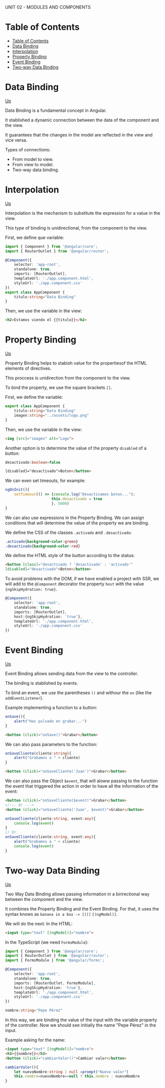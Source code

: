 UNIT 02 - MODULES AND COMPONENTS

# Table of Contents
- [Table of Contents](#table-of-contents)
- [Data Binding](#data-binding)
- [Interpolation](#interpolation)
- [Property Binding](#property-binding)
- [Event Binding](#event-binding)
- [Two-way Data Binding](#two-way-data-binding)

# Data Binding
[Up](#table-of-contents)

Data Binding is a fundamental concept in Angular.

It stablished a dynamic connection between the data of the component and the view.

It guarantees that the changes in the model are reflected in the view and vice versa.

Types of connections:
- From model to view.
- From view to model.
- Two-way data binding.

# Interpolation
[Up](#table-of-contents)

Interpolation is the mechanism to substitute the expression for a value in the view.

This type of binding is unidirectional, from the component to the view.

First, we define que variable:
```typescript
import { Component } from '@angular/core';
import { RouterOutlet } from '@angular/router';

@Component({
    selector: 'app-root',
    standalone: true,
    imports: [RouterOutlet],
    templateUrl: './app.component.html',
    styleUrl: './app.component.css'
})
export class AppComponent {
    titulo:string="Data Binding"
}
```

Then, we use the variable in the view:
```html
<h2>Estamos viendo el {{titulo}}</h2>
```

# Property Binding
[Up](#table-of-contents)

Property Binding helps to stabish value for the propertiesof the HTML elements of directives.

This proccess is unidirection from the component to the view.

To bind the property, we use the square brackets `[]`.

First, we define the variable:
```typescript
export class AppComponent {
    titulo:string="Data Binding"
    imagen:string="../assets/logo.png"
}
```

Then, we use the variable in the view:
```html
<img [src]="imagen" alt="Logo">
```

Another option is to determine the value of the property `disabled` of a button:
```typescript
desactivado:boolean=false
```

```html
[disabled]="desactivado">Boton</button>
```

We can even set timeouts, for example:
```typescript
ngOnInit(){
    setTimeout(() => {console.log("Desactivamos boton...");
                     this.desactivado = true
                     }, 5000)
}
```

We can also use expressions in the Property Binding. We can assign conditions that will determine the value of the property we are binding.

We define the CSS of the classes `.activado` and `.desactivado`:
```css
.activado{background-color:green}
.desactivado{background-color:red}
```

We define the HTML style of the button according to the status:
```html
<button [class]="desactivado ? 'desactivado' : 'activado'"
[disabled]="desactivado">Boton</button>
```

To avoid problems with the DOM, if we have enabled a project with SSR, we will add to the `@Component` decorator the property `host` with the value `{ngSkipHydration: true}`.

```typescript
@Component({
    selector: 'app-root',
    standalone: true,
    imports: [RouterOutlet],
    host:{ngSkipHydration: 'true'},
    templateUrl: './app.component.html',
    styleUrl: './app.component.css'
})
```

# Event Binding
[Up](#table-of-contents)

Event Binding allows sending data from the view to the controller.

The binding is stablished by events.

To bind an event, we use the parentheses `()` and withour the `on` (like the `addEventListener`).

Example implementing a function to a button:
```typescript
onSave(){
    alert("Has pulsado en grabar...")
}
```

```html
<button (click)="onSave()">Grabar</button>
```

We can also pass parameters to the function:
```typescript
onSaveCliente(cliente:string){
    alert("Grabamos a " + cliente)
}
```

```html
<button (click)="onSaveCliente('Juan')">Grabar</button>
```

We can also pass the Object `$event`, that will aloww passing to the function the event that triggered the action in order to have all the information of the event:
```html
<button (click)="onSaveCliente($event)">Grabar</button>
<!--- Or --->
<button (click)="onSaveCliente('Juan', $event)">Grabar</button>
```

```typescript
onSaveCliente(cliente:string, event:any){
    console.log(event)
}
// Or
onSaveCliente(cliente:string, event:any){
    alert("Grabamos a " + cliente)
    console.log(event)
}
```

# Two-way Data Binding
[Up](#table-of-contents)

Two Way Data Binding allows passing information in a birirectional way between the component and the view.

It combines the Property Binding and the Event Binding. For that, it uses the syntax knows as `banana in a box -> [()]` `[(ngModel)]`.

We will do the next:
In the HTML:
```html
<input type="text" [(ngModel)]="nombre">
```

In the TypeScript (we need `FormsModule`):
```typescript
import { Component } from '@angular/core';
import { RouterOutlet } from '@angular/router';
import { FormsModule } from '@angular/forms';

@Component({
    selector: 'app-root',
    standalone: true,
    imports: [RouterOutlet, FormsModule],
    host:{ngSkipHydration: 'true'},
    templateUrl: './app.component.html',
    styleUrl: './app.component.css'
})

nombre:string="Pepe Pérez"
```

In this way, we are binding the value of the input with the variable property of the controller. Now we should see initially the name "Pepe Pérez" in the input.

Example asking for the name:
```html
<input type="text" [(ngModel)]="nombre">
<h3>{{nombre}}</h3>
<button (click)="cambiarValor()">Cambiar valor</button>
```

```typescript
cambiarValor(){
    let nuevoNombre:string | null =prompt("Nuevo valor")
    this.nombre=nuevoNombre==null ? this.nombre : nuevoNombre
}
```
